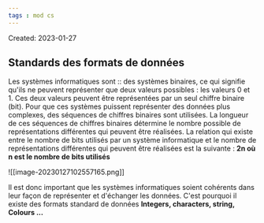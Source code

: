 ```yaml
---
tags : mod cs
---
```

Created: 2023-01-27

## Standards des formats de données
Les systèmes informatiques sont :: des systèmes binaires, ce qui signifie qu'ils ne peuvent représenter que deux valeurs possibles : les valeurs 0 et 1.
Ces deux valeurs peuvent être représentées par un seul chiffre binaire (bit). Pour que ces systèmes puissent représenter des données plus complexes, des séquences de chiffres binaires sont utilisées.
La longueur de ces séquences de chiffres binaires détermine le nombre possible de représentations
différentes qui peuvent être réalisées.
La relation qui existe entre le nombre de bits utilisés par un système informatique et le nombre de
représentations différentes qui peuvent être réalisées est la suivante :
**2n où n est le nombre de bits utilisés**

![[image-20230127102557165.png]]


Il est donc important que les systèmes informatiques soient cohérents dans leur façon de
représenter et d'échanger les données. C'est pourquoi il existe des formats standard de données
**Integers, characters, string, Colours ...** 

